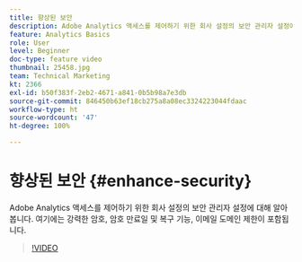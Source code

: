 ```yaml
---
title: 향상된 보안
description: Adobe Analytics 액세스를 제어하기 위한 회사 설정의 보안 관리자 설정에 대해 알아봅니다.
feature: Analytics Basics
role: User
level: Beginner
doc-type: feature video
thumbnail: 25458.jpg
team: Technical Marketing
kt: 2366
exl-id: b50f383f-2eb2-4671-a841-0b5b98a7e3db
source-git-commit: 846450b63ef18cb275a8a08ec3324223044fdaac
workflow-type: ht
source-wordcount: '47'
ht-degree: 100%

---
```


# 향상된 보안 {#enhance-security}

Adobe Analytics 액세스를 제어하기 위한 회사 설정의 보안 관리자 설정에 대해 알아봅니다. 여기에는 강력한 암호, 암호 만료일 및 복구 기능, 이메일 도메인 제한이 포함됩니다.

>[!VIDEO](https://video.tv.adobe.com/v/25458/?quality=12)
